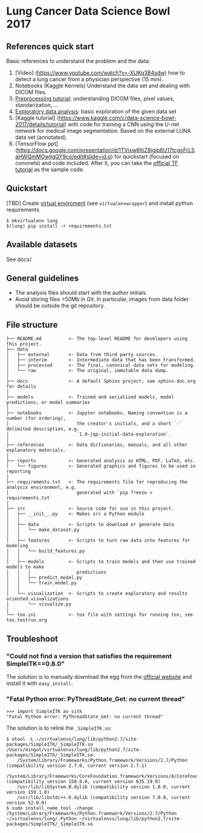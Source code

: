 # Lung Cancer Data Science Bowl 2017

## References quick start
Basic references to understand the problem and the data:

 1. [Video] (https://www.youtube.com/watch?v=-XUKq3B4sdw) how to detect a lung cancer from a physician perspective (15 min).
 2. Notebooks (Kaggle Kernels) Understand the data set and dealing with DICOM files. 
   1. [Preprocessing tutorial](https://www.kaggle.com/gzuidhof/data-science-bowl-2017/full-preprocessing-tutorial): understanding DICOM files, pixel values, standarization, ...
   2.  [Exploratory data analysis](https://www.kaggle.com/anokas/data-science-bowl-2017/exploratory-data-analysis): basic exploration of the given data set
 3. [Kaggle tutorial] (https://www.kaggle.com/c/data-science-bowl-2017/details/tutorial) with code for training a CNN using the U-net network for medical image segmentation. Based on the external LUNA data set (annotated).
 4. [TensorFlow ppt] (https://docs.google.com/presentation/d/1TVixw6ItiZ8igjp6U17tcgoFrLSaHWQmMOwjlgQY9co/edit#slide=id.p) for quickstart (focused on convnets) and code included. After it, you can take the [official TF tutorial](https://www.tensorflow.org/tutorials/deep_cnn/) as the sample code.

## Quickstart
 [TBD]
 Create [virtual enviroment](http://docs.python-guide.org/en/latest/dev/virtualenvs/) (see `virtualenvwrapper`) and install python requirements
```
$ mkvirtualenv lung
$(lung) pip install -r requirements.txt
```

## Available datasets
See docs/ 

## General guidelines
 - The analysis files should start with the author initials.
 - Avoid storing files >50Mb in Git. In particular, images from data folder should be outside the git repository.

## File structure


```
├── README.md          <- The top-level README for developers using this project.
├── data
│   ├── external       <- Data from third party sources.
│   ├── interim        <- Intermediate data that has been transformed.
│   ├── processed      <- The final, canonical data sets for modeling.
│   └── raw            <- The original, immutable data dump.
│
├── docs               <- A default Sphinx project; see sphinx-doc.org for details
│
├── models             <- Trained and serialized models, model predictions, or model summaries
│
├── notebooks          <- Jupyter notebooks. Naming convention is a number (for ordering),
│                         the creator's initials, and a short `-` delimited description, e.g.
│                         `1.0-jqp-initial-data-exploration`.
│
├── references         <- Data dictionaries, manuals, and all other explanatory materials.
│
├── reports            <- Generated analysis as HTML, PDF, LaTeX, etc.
│   └── figures        <- Generated graphics and figures to be used in reporting
│
├── requirements.txt   <- The requirements file for reproducing the analysis environment, e.g.
│                         generated with `pip freeze > requirements.txt`
│
├── src                <- Source code for use in this project.
│   ├── __init__.py    <- Makes src a Python module
│   │
│   ├── data           <- Scripts to download or generate data
│   │   └── make_dataset.py
│   │
│   ├── features       <- Scripts to turn raw data into features for modeling
│   │   └── build_features.py
│   │
│   ├── models         <- Scripts to train models and then use trained models to make
│   │   │                 predictions
│   │   ├── predict_model.py
│   │   └── train_model.py
│   │
│   └── visualization  <- Scripts to create exploratory and results oriented visualizations
│       └── visualize.py
│
└── tox.ini            <- tox file with settings for running tox; see tox.testrun.org
```

## Troubleshoot

### "Could not find a version that satisfies the requirement SimpleITK==0.8.0"

The solution is to manually download the egg from the [official website](https://itk.org/SimpleITKDoxygen/html/PyDownloadPage.html) and install it with `easy_install`.

### "Fatal Python error: PyThreadState_Get: no current thread"
```
>>> import SimpleITK as sitk
"Fatal Python error: PyThreadState_Get: no current thread"
```
The solution is to relink the `_SimpleITK.so`:
```
$ otool -L ~/virtualenvs/lung/lib/python2.7/site-packages/SimpleITK/_SimpleITK.so 
/Users/mingot/virtualenvs/lung/lib/python2.7/site-packages/SimpleITK/_SimpleITK.so:
	/System/Library/Frameworks/Python.framework/Versions/2.7/Python (compatibility version 2.7.0, current version 2.7.1)
	/System/Library/Frameworks/CoreFoundation.framework/Versions/A/CoreFoundation (compatibility version 150.0.0, current version 635.19.0)
	/usr/lib/libSystem.B.dylib (compatibility version 1.0.0, current version 159.1.0)
	/usr/lib/libstdc++.6.dylib (compatibility version 7.0.0, current version 52.0.0)
$ sudo install_name_tool -change /System/Library/Frameworks/Python.framework/Versions/2.7/Python ~/virtualenvs/lung/.Python ~/virtualenvs/lung/lib/python2.7/site-packages/SimpleITK/_SimpleITK.so
```

